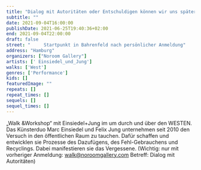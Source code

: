```yaml
---
title: "Dialog mit Autoritäten oder Entschuldigen können wir uns später"
subtitle: ""
date: 2021-09-04T16:00:00
publishDate: 2021-06-25T19:40:36+02:00
end: 2021-09-04T22:00:00
draft: false
street: "     Startpunkt in Bahrenfeld nach persönlicher Anmeldung"
address: "Hamburg"
organizers: ["Noroom Gallery"]
artists: [' Einsiedel_und_Jung']
walks: ['West']
genres: ['Performance']
kids: []
featuredImage: ""
repeats: []
repeat_times: []
sequels: []
sequel_times: []
---
```


„Walk &Workshop“ mit Einsiedel+Jung  im um durch und über den WESTEN. Das Künsterduo Marc Einsiedel und Felix Jung unternehmen seit 2010 den Versuch in den öffentlichen Raum zu tauchen. Dafür schaffen und entwicklen sie Prozesse des Dazufügens, des Fehl-Gebrauchens und Recyclings. Dabei manifestieren sie das Vergessene. (Wichtig: nur mit vorheriger Anmeldung: walk@noroomgallery.com Betreff: Dialog mit Autoritäten)
